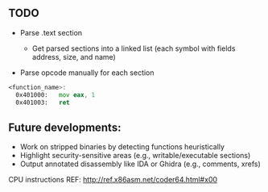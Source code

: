 ## TODO
- Parse .text section
    - Get parsed sections into a linked list (each symbol with fields address, size, and name)

- Parse opcode manually for each section
```asm
<function_name>:
  0x401000:   mov eax, 1
  0x401003:   ret
```


## Future developments:
- Work on stripped binaries by detecting functions heuristically
- Highlight security-sensitive areas (e.g., writable/executable sections)
- Output annotated disassembly like IDA or Ghidra (e.g., comments, xrefs)

CPU instructions REF: http://ref.x86asm.net/coder64.html#x00

